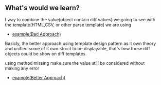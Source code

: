 ## What's would we learn?

I way to combine the value(object contain diff values) we going to see with the template(HTML,CSV, or other parse template) we are using

* [example(Bad Approach)](069_display_builder_with_template.rb)

Basicly, the better approach using template design pattern as it own theory
and unified some of it own struct to be displayable, that's how those diff
objects could be show on diff templates.

using method missing make sure the value still be considered without making any
error

* [example(Better Approach)](069_display_builder_with_template_better.rb)

